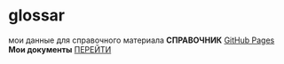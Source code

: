 # glossar
мои данные для справочного материала
 **СПРАВОЧНИК**
 [GitHub Pages](https://docs.github.com/ru/get-started/writing-on-github/getting-started-with-writing-and-formatting-on-github/basic-writing-and-formatting-syntax)
**Мои документы**
[ПЕРЕЙТИ](Rif.html)
